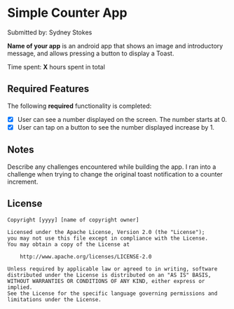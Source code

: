 # Simple Counter App

Submitted by: Sydney Stokes

**Name of your app** is an android app that shows an image and introductory message, and allows pressing a button to display a Toast. 

Time spent: **X** hours spent in total

## Required Features

The following **required** functionality is completed:

* [x] User can see a number displayed on the screen. The number starts at 0.
* [x] User can tap on a button to see the number displayed increase by 1.

## Notes

Describe any challenges encountered while building the app.
I ran into a challenge when trying to change the original toast notification to a counter increment.

## License

    Copyright [yyyy] [name of copyright owner]

    Licensed under the Apache License, Version 2.0 (the "License");
    you may not use this file except in compliance with the License.
    You may obtain a copy of the License at

        http://www.apache.org/licenses/LICENSE-2.0

    Unless required by applicable law or agreed to in writing, software
    distributed under the License is distributed on an "AS IS" BASIS,
    WITHOUT WARRANTIES OR CONDITIONS OF ANY KIND, either express or implied.
    See the License for the specific language governing permissions and
    limitations under the License.
